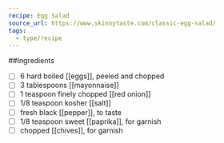 ```yaml
---
recipe: Egg Salad
source_url: https://www.skinnytaste.com/classic-egg-salad/
tags:
  - type/recipe
---
```


##Ingredients

- [ ] 6 hard boiled [[eggs]], peeled and chopped
- [ ] 3 tablespoons [[mayonnaise]]
- [ ] 1 teaspoon finely chopped [[red onion]]
- [ ] 1/8 teaspoon kosher [[salt]]
- [ ] fresh black [[pepper]], to taste
- [ ] 1/8 teaspoon sweet [[paprika]], for garnish
- [ ] chopped [[chives]], for garnish